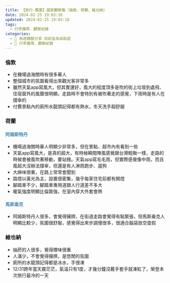 ```yaml
---
title: 【旅行-概要】國家觀察篇（倫敦、荷蘭、維也納）
date: 2024-02-25 19:03:18
updated: 2024-02-25 19:03:18
tags:
  - 行李攜帶、觀察紀錄
categories: 
  - 🌴 旅遊體驗分享-目前皆為自助遊
  - 🥥 行李攜帶、觀察紀錄
---
```

>	
<!-- more -->

### 倫敦
+ 在機場過海關時有很多華人
+ 整個城市的氛圍看得出來觀光客非常多
+ 雖然天氣app寫風大，但其實還好，風大的程度頂多是吹的街上垃圾到處飛、住宿窗外的風聲很明顯，走路時不會特別有被吹著走的感覺，下雨時是有人在撐傘的
+ 付費景點內的廁所水龍頭記得都有熱水，冬天洗手超舒服

### 荷蘭
#### <font color=#4287B5>阿姆斯特丹</font> 
+ 機場過海關時華人明顯少非常多，但在景點、超市內有看到一些
+ 天氣app寫風大，是真的超大，有時候瞬間陣風感覺跟台灣輕颱一樣，走路的時候會被風吹著移動，要站穩。天氣app寫毛毛雨，但實際感覺像中雨，而且風超大沒辦法撐傘，但還是有人淋雨跑步、遛狗
+ 大麻味很重，在路上常常會聞到
+ 路燈以黃光為主，設置很密集，幾乎每家住宅前都有開燈
+ 腳踏車不少，腳踏車專用道跟人行道差不多大
+ 暖氣強度明顯比倫敦強，在室內穿大外套會熱
#### <font color=#4287B5>馬斯垂克</font> 
+ 阿姆斯特丹人很多，會覺得擁擠，在街道走路會覺得有點緊張，但馬斯垂克人明顯比較少，氛圍很舒服，感覺得出來步調慢很多，很適合腦袋放空度假

### 維也納
+ 抽菸的人很多，覺得煙味很重
+ 人滿少，不會覺得擁擠，是悠閒的氛圍
+ 廁所的水龍頭記得都是冰水，手很凍
+ 12/31跨年當天霧茫茫，氣溫只有1度，才幾分鐘沒戴手套手就凍紅了，榮登本次旅行最冷的一天

